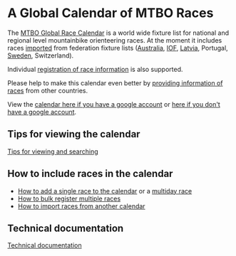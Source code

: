 # A Global Calendar of MTBO Races

The [MTBO Global Race Calendar](https://calendar.google.com/calendar?cid=Y2t0cHI5cDA4b3IxMmcwODIwZzgza2NlMG9AZ3JvdXAuY2FsZW5kYXIuZ29vZ2xlLmNvbQ)
 is a world wide fixture list for national and regional level mountainbike orienteering races.
At the moment it includes races [imported]((./docs/import.md)) from 
federation fixture lists ([Australia](https://eventor.orienteering.asn.au/Events?organisations=2&classifications=International%2CChampionship%2CNational%2CRegional%2CLocal%2CClub&disciplines=MountainBike), [IOF](https://eventor.orienteering.org/Events?organisations=1&mode=List&disciplines=MountainBike), [Latvia](https://lof.lv/mtbo-calendar), Portugal, [Sweden](https://eventor.orientering.se/Events?organisations=1&disciplines=MountainBike&classifications=International%2CChampionship%2CNational%2CRegional%2CLocal%2CClub), Switzerland). 

Individual [registration of race information](./docs/register.md) is also supported.

Please help to make this calendar even better by [providing information of races](#how-to-include-races-in-the-calendar) from other
countries.

View the [calendar here if you have a google account](https://calendar.google.com/calendar?cid=Y2t0cHI5cDA4b3IxMmcwODIwZzgza2NlMG9AZ3JvdXAuY2FsZW5kYXIuZ29vZ2xlLmNvbQ)
or [here if you don't have a google account](https://calendar.google.com/calendar/embed?src=cktpr9p08or12g0820g83kce0o%40group.calendar.google.com).

## Tips for viewing the calendar
[Tips for viewing and searching](./docs/view.md)

## How to include races in the calendar
* [How to add a single race to the calendar](./docs/register.md) or a [multiday race](https://goo.gl/forms/1gR7rcSUdxqZ8CT82)
* [How to bulk register multiple races](./docs/bulk.md)
* [How to import races from another calendar	](./docs/import.md)

## Technical documentation
[Technical documentation](./docs/technical.md)




